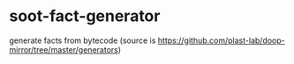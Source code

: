 # soot-fact-generator
generate facts from bytecode (source is https://github.com/plast-lab/doop-mirror/tree/master/generators)

